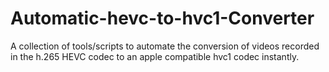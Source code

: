 # Automatic-hevc-to-hvc1-Converter
A collection of tools/scripts to automate the conversion of videos recorded in the h.265 HEVC codec to an apple compatible hvc1 codec instantly.
